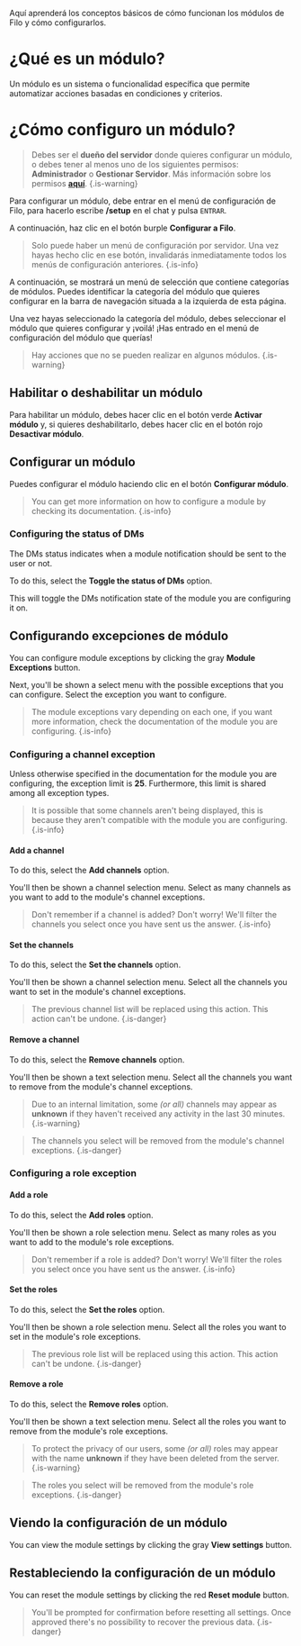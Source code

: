 Aquí aprenderá los conceptos básicos de cómo funcionan los módulos de Filo y cómo configurarlos.

# ¿Qué es un módulo?

Un módulo es un sistema o funcionalidad específica que permite automatizar acciones basadas en condiciones y criterios.

# ¿Cómo configuro un módulo?

> Debes ser el **dueño del servidor** donde quieres configurar un módulo, o debes tener al menos uno de los siguientes permisos: **Administrador** o **Gestionar Servidor**. Más información sobre los permisos **[aquí](https://support.discord.com/hc/en-us/articles/206029707)**.
  {.is-warning}

Para configurar un módulo, debe entrar en el menú de configuración de Filo, para hacerlo escribe **/setup** en el chat y pulsa `ENTRAR`.

A continuación, haz clic en el botón burple **Configurar a Filo**.

> Solo puede haber un menú de configuración por servidor. Una vez hayas hecho clic en ese botón, invalidarás inmediatamente todos los menús de configuración anteriores.
  {.is-info}

A continuación, se mostrará un menú de selección que contiene categorías de módulos. Puedes identificar la categoría del módulo que quieres configurar en la barra de navegación situada a la izquierda de esta página.

Una vez hayas seleccionado la categoría del módulo, debes seleccionar el módulo que quieres configurar y ¡voilá! ¡Has entrado en el menú de configuración del módulo que querías!

> Hay acciones que no se pueden realizar en algunos módulos.
  {.is-warning}

## Habilitar o deshabilitar un módulo

Para habilitar un módulo, debes hacer clic en el botón verde **Activar módulo** y, si quieres deshabilitarlo, debes hacer clic en el botón rojo **Desactivar módulo**.

## Configurar un módulo

Puedes configurar el módulo haciendo clic en el botón **Configurar módulo**.

> You can get more information on how to configure a module by checking its documentation.
  {.is-info}

### Configuring the status of DMs

The DMs status indicates when a module notification should be sent to the user or not.

To do this, select the **Toggle the status of DMs** option.

This will toggle the DMs notification state of the module you are configuring it on.

## Configurando excepciones de módulo

You can configure module exceptions by clicking the gray **Module Exceptions** button.

Next, you'll be shown a select menu with the possible exceptions that you can configure. Select the exception you want to configure.

> The module exceptions vary depending on each one, if you want more information, check the documentation of the module you are configuring.
  {.is-info}

### Configuring a channel exception

Unless otherwise specified in the documentation for the module you are configuring, the exception limit is **25**. Furthermore, this limit is shared among all exception types.

> It is possible that some channels aren't being displayed, this is because they aren't compatible with the module you are configuring.
  {.is-info}

#### Add a channel

To do this, select the **Add channels** option.

You'll then be shown a channel selection menu. Select as many channels as you want to add to the module's channel exceptions.

> Don't remember if a channel is added? Don't worry! We'll filter the channels you select once you have sent us the answer.
  {.is-info}

#### Set the channels

To do this, select the **Set the channels** option.

You'll then be shown a channel selection menu. Select all the channels you want to set in the module's channel exceptions.

> The previous channel list will be replaced using this action. This action can't be undone.
  {.is-danger}

#### Remove a channel

To do this, select the **Remove channels** option.

You'll then be shown a text selection menu. Select all the channels you want to remove from the module's channel exceptions.

> Due to an internal limitation, some *(or all)* channels may appear as **unknown** if they haven't received any activity in the last 30 minutes.
  {.is-warning}

> The channels you select will be removed from the module's channel exceptions.
  {.is-danger}

### Configuring a role exception

#### Add a role

To do this, select the **Add roles** option.

You'll then be shown a role selection menu. Select as many roles as you want to add to the module's role exceptions.

> Don't remember if a role is added? Don't worry! We'll filter the roles you select once you have sent us the answer.
  {.is-info}

#### Set the roles

To do this, select the **Set the roles** option.

You'll then be shown a role selection menu. Select all the roles you want to set in the module's role exceptions.

> The previous role list will be replaced using this action. This action can't be undone.
  {.is-danger}

#### Remove a role

To do this, select the **Remove roles** option.

You'll then be shown a text selection menu. Select all the roles you want to remove from the module's role exceptions.

> To protect the privacy of our users, some *(or all)* roles may appear with the name **unknown** if they have been deleted from the server.
  {.is-warning}

> The roles you select will be removed from the module's role exceptions.
  {.is-danger}

## Viendo la configuración de un módulo

You can view the module settings by clicking the gray **View settings** button.

## Restableciendo la configuración de un módulo

You can reset the module settings by clicking the red **Reset module** button.

> You'll be prompted for confirmation before resetting all settings. Once approved there's no possibility to recover the previous data.
  {.is-danger}
